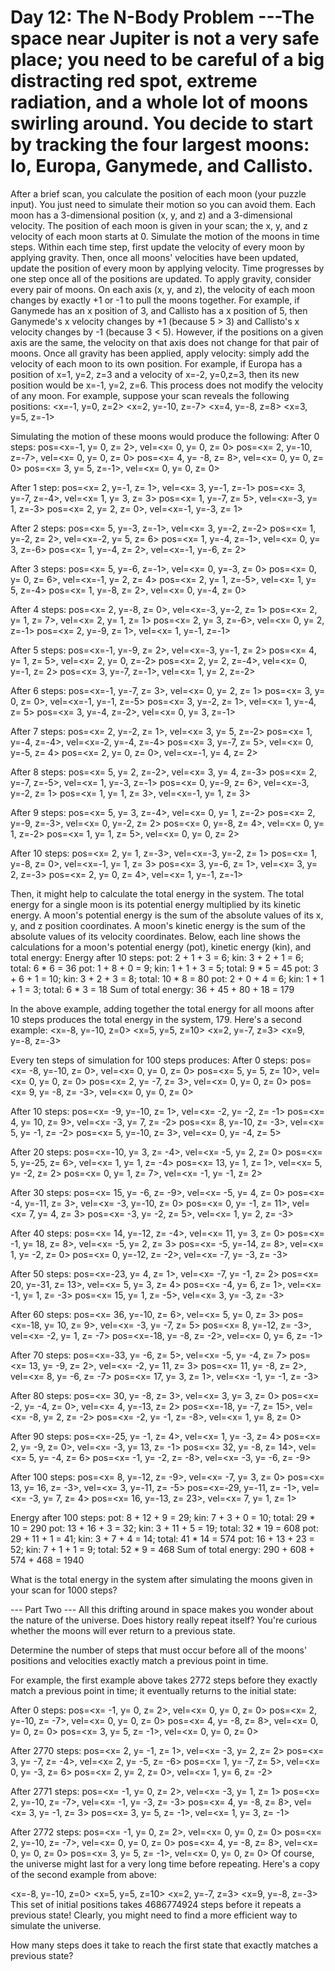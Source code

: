 # Day 12: The N-Body Problem ---The space near Jupiter is not a very safe place; you need to be careful of a big distracting red spot, extreme radiation, and a whole lot of moons swirling around.  You decide to start by tracking the four largest moons: Io, Europa, Ganymede, and Callisto.
After a brief scan, you calculate the position of each moon (your puzzle input). You just need to simulate their motion so you can avoid them.
Each moon has a 3-dimensional position (x, y, and z) and a 3-dimensional velocity.  The position of each moon is given in your scan; the x, y, and z velocity of each moon starts at 0.
Simulate the motion of the moons in time steps. Within each time step, first update the velocity of every moon by applying gravity. Then, once all moons' velocities have been updated, update the position of every moon by applying velocity. Time progresses by one step once all of the positions are updated.
To apply gravity, consider every pair of moons. On each axis (x, y, and z), the velocity of each moon changes by exactly +1 or -1 to pull the moons together.  For example, if Ganymede has an x position of 3, and Callisto has a x position of 5, then Ganymede's x velocity changes by +1 (because 5 &gt; 3) and Callisto's x velocity changes by -1 (because 3 &lt; 5). However, if the positions on a given axis are the same, the velocity on that axis does not change for that pair of moons.
Once all gravity has been applied, apply velocity: simply add the velocity of each moon to its own position. For example, if Europa has a position of x=1, y=2, z=3 and a velocity of x=-2, y=0,z=3, then its new position would be x=-1, y=2, z=6. This process does not modify the velocity of any moon.
For example, suppose your scan reveals the following positions:
&lt;x=-1, y=0, z=2&gt;
&lt;x=2, y=-10, z=-7&gt;
&lt;x=4, y=-8, z=8&gt;
&lt;x=3, y=5, z=-1&gt;

Simulating the motion of these moons would produce the following:
After 0 steps:
pos=&lt;x=-1, y=  0, z= 2&gt;, vel=&lt;x= 0, y= 0, z= 0&gt;
pos=&lt;x= 2, y=-10, z=-7&gt;, vel=&lt;x= 0, y= 0, z= 0&gt;
pos=&lt;x= 4, y= -8, z= 8&gt;, vel=&lt;x= 0, y= 0, z= 0&gt;
pos=&lt;x= 3, y=  5, z=-1&gt;, vel=&lt;x= 0, y= 0, z= 0&gt;

After 1 step:
pos=&lt;x= 2, y=-1, z= 1&gt;, vel=&lt;x= 3, y=-1, z=-1&gt;
pos=&lt;x= 3, y=-7, z=-4&gt;, vel=&lt;x= 1, y= 3, z= 3&gt;
pos=&lt;x= 1, y=-7, z= 5&gt;, vel=&lt;x=-3, y= 1, z=-3&gt;
pos=&lt;x= 2, y= 2, z= 0&gt;, vel=&lt;x=-1, y=-3, z= 1&gt;

After 2 steps:
pos=&lt;x= 5, y=-3, z=-1&gt;, vel=&lt;x= 3, y=-2, z=-2&gt;
pos=&lt;x= 1, y=-2, z= 2&gt;, vel=&lt;x=-2, y= 5, z= 6&gt;
pos=&lt;x= 1, y=-4, z=-1&gt;, vel=&lt;x= 0, y= 3, z=-6&gt;
pos=&lt;x= 1, y=-4, z= 2&gt;, vel=&lt;x=-1, y=-6, z= 2&gt;

After 3 steps:
pos=&lt;x= 5, y=-6, z=-1&gt;, vel=&lt;x= 0, y=-3, z= 0&gt;
pos=&lt;x= 0, y= 0, z= 6&gt;, vel=&lt;x=-1, y= 2, z= 4&gt;
pos=&lt;x= 2, y= 1, z=-5&gt;, vel=&lt;x= 1, y= 5, z=-4&gt;
pos=&lt;x= 1, y=-8, z= 2&gt;, vel=&lt;x= 0, y=-4, z= 0&gt;

After 4 steps:
pos=&lt;x= 2, y=-8, z= 0&gt;, vel=&lt;x=-3, y=-2, z= 1&gt;
pos=&lt;x= 2, y= 1, z= 7&gt;, vel=&lt;x= 2, y= 1, z= 1&gt;
pos=&lt;x= 2, y= 3, z=-6&gt;, vel=&lt;x= 0, y= 2, z=-1&gt;
pos=&lt;x= 2, y=-9, z= 1&gt;, vel=&lt;x= 1, y=-1, z=-1&gt;

After 5 steps:
pos=&lt;x=-1, y=-9, z= 2&gt;, vel=&lt;x=-3, y=-1, z= 2&gt;
pos=&lt;x= 4, y= 1, z= 5&gt;, vel=&lt;x= 2, y= 0, z=-2&gt;
pos=&lt;x= 2, y= 2, z=-4&gt;, vel=&lt;x= 0, y=-1, z= 2&gt;
pos=&lt;x= 3, y=-7, z=-1&gt;, vel=&lt;x= 1, y= 2, z=-2&gt;

After 6 steps:
pos=&lt;x=-1, y=-7, z= 3&gt;, vel=&lt;x= 0, y= 2, z= 1&gt;
pos=&lt;x= 3, y= 0, z= 0&gt;, vel=&lt;x=-1, y=-1, z=-5&gt;
pos=&lt;x= 3, y=-2, z= 1&gt;, vel=&lt;x= 1, y=-4, z= 5&gt;
pos=&lt;x= 3, y=-4, z=-2&gt;, vel=&lt;x= 0, y= 3, z=-1&gt;

After 7 steps:
pos=&lt;x= 2, y=-2, z= 1&gt;, vel=&lt;x= 3, y= 5, z=-2&gt;
pos=&lt;x= 1, y=-4, z=-4&gt;, vel=&lt;x=-2, y=-4, z=-4&gt;
pos=&lt;x= 3, y=-7, z= 5&gt;, vel=&lt;x= 0, y=-5, z= 4&gt;
pos=&lt;x= 2, y= 0, z= 0&gt;, vel=&lt;x=-1, y= 4, z= 2&gt;

After 8 steps:
pos=&lt;x= 5, y= 2, z=-2&gt;, vel=&lt;x= 3, y= 4, z=-3&gt;
pos=&lt;x= 2, y=-7, z=-5&gt;, vel=&lt;x= 1, y=-3, z=-1&gt;
pos=&lt;x= 0, y=-9, z= 6&gt;, vel=&lt;x=-3, y=-2, z= 1&gt;
pos=&lt;x= 1, y= 1, z= 3&gt;, vel=&lt;x=-1, y= 1, z= 3&gt;

After 9 steps:
pos=&lt;x= 5, y= 3, z=-4&gt;, vel=&lt;x= 0, y= 1, z=-2&gt;
pos=&lt;x= 2, y=-9, z=-3&gt;, vel=&lt;x= 0, y=-2, z= 2&gt;
pos=&lt;x= 0, y=-8, z= 4&gt;, vel=&lt;x= 0, y= 1, z=-2&gt;
pos=&lt;x= 1, y= 1, z= 5&gt;, vel=&lt;x= 0, y= 0, z= 2&gt;

After 10 steps:
pos=&lt;x= 2, y= 1, z=-3&gt;, vel=&lt;x=-3, y=-2, z= 1&gt;
pos=&lt;x= 1, y=-8, z= 0&gt;, vel=&lt;x=-1, y= 1, z= 3&gt;
pos=&lt;x= 3, y=-6, z= 1&gt;, vel=&lt;x= 3, y= 2, z=-3&gt;
pos=&lt;x= 2, y= 0, z= 4&gt;, vel=&lt;x= 1, y=-1, z=-1&gt;

Then, it might help to calculate the total energy in the system. The total energy for a single moon is its potential energy multiplied by its kinetic energy. A moon's potential energy is the sum of the absolute values of its x, y, and z position coordinates. A moon's kinetic energy is the sum of the absolute values of its velocity coordinates.  Below, each line shows the calculations for a moon's potential energy (pot), kinetic energy (kin), and total energy:
Energy after 10 steps:
pot: 2 + 1 + 3 =  6;   kin: 3 + 2 + 1 = 6;   total:  6 * 6 = 36
pot: 1 + 8 + 0 =  9;   kin: 1 + 1 + 3 = 5;   total:  9 * 5 = 45
pot: 3 + 6 + 1 = 10;   kin: 3 + 2 + 3 = 8;   total: 10 * 8 = 80
pot: 2 + 0 + 4 =  6;   kin: 1 + 1 + 1 = 3;   total:  6 * 3 = 18
Sum of total energy: 36 + 45 + 80 + 18 = 179

In the above example, adding together the total energy for all moons after 10 steps produces the total energy in the system, 179.
Here's a second example:
&lt;x=-8, y=-10, z=0&gt;
&lt;x=5, y=5, z=10&gt;
&lt;x=2, y=-7, z=3&gt;
&lt;x=9, y=-8, z=-3&gt;

Every ten steps of simulation for 100 steps produces:
After 0 steps:
pos=&lt;x= -8, y=-10, z=  0&gt;, vel=&lt;x=  0, y=  0, z=  0&gt;
pos=&lt;x=  5, y=  5, z= 10&gt;, vel=&lt;x=  0, y=  0, z=  0&gt;
pos=&lt;x=  2, y= -7, z=  3&gt;, vel=&lt;x=  0, y=  0, z=  0&gt;
pos=&lt;x=  9, y= -8, z= -3&gt;, vel=&lt;x=  0, y=  0, z=  0&gt;

After 10 steps:
pos=&lt;x= -9, y=-10, z=  1&gt;, vel=&lt;x= -2, y= -2, z= -1&gt;
pos=&lt;x=  4, y= 10, z=  9&gt;, vel=&lt;x= -3, y=  7, z= -2&gt;
pos=&lt;x=  8, y=-10, z= -3&gt;, vel=&lt;x=  5, y= -1, z= -2&gt;
pos=&lt;x=  5, y=-10, z=  3&gt;, vel=&lt;x=  0, y= -4, z=  5&gt;

After 20 steps:
pos=&lt;x=-10, y=  3, z= -4&gt;, vel=&lt;x= -5, y=  2, z=  0&gt;
pos=&lt;x=  5, y=-25, z=  6&gt;, vel=&lt;x=  1, y=  1, z= -4&gt;
pos=&lt;x= 13, y=  1, z=  1&gt;, vel=&lt;x=  5, y= -2, z=  2&gt;
pos=&lt;x=  0, y=  1, z=  7&gt;, vel=&lt;x= -1, y= -1, z=  2&gt;

After 30 steps:
pos=&lt;x= 15, y= -6, z= -9&gt;, vel=&lt;x= -5, y=  4, z=  0&gt;
pos=&lt;x= -4, y=-11, z=  3&gt;, vel=&lt;x= -3, y=-10, z=  0&gt;
pos=&lt;x=  0, y= -1, z= 11&gt;, vel=&lt;x=  7, y=  4, z=  3&gt;
pos=&lt;x= -3, y= -2, z=  5&gt;, vel=&lt;x=  1, y=  2, z= -3&gt;

After 40 steps:
pos=&lt;x= 14, y=-12, z= -4&gt;, vel=&lt;x= 11, y=  3, z=  0&gt;
pos=&lt;x= -1, y= 18, z=  8&gt;, vel=&lt;x= -5, y=  2, z=  3&gt;
pos=&lt;x= -5, y=-14, z=  8&gt;, vel=&lt;x=  1, y= -2, z=  0&gt;
pos=&lt;x=  0, y=-12, z= -2&gt;, vel=&lt;x= -7, y= -3, z= -3&gt;

After 50 steps:
pos=&lt;x=-23, y=  4, z=  1&gt;, vel=&lt;x= -7, y= -1, z=  2&gt;
pos=&lt;x= 20, y=-31, z= 13&gt;, vel=&lt;x=  5, y=  3, z=  4&gt;
pos=&lt;x= -4, y=  6, z=  1&gt;, vel=&lt;x= -1, y=  1, z= -3&gt;
pos=&lt;x= 15, y=  1, z= -5&gt;, vel=&lt;x=  3, y= -3, z= -3&gt;

After 60 steps:
pos=&lt;x= 36, y=-10, z=  6&gt;, vel=&lt;x=  5, y=  0, z=  3&gt;
pos=&lt;x=-18, y= 10, z=  9&gt;, vel=&lt;x= -3, y= -7, z=  5&gt;
pos=&lt;x=  8, y=-12, z= -3&gt;, vel=&lt;x= -2, y=  1, z= -7&gt;
pos=&lt;x=-18, y= -8, z= -2&gt;, vel=&lt;x=  0, y=  6, z= -1&gt;

After 70 steps:
pos=&lt;x=-33, y= -6, z=  5&gt;, vel=&lt;x= -5, y= -4, z=  7&gt;
pos=&lt;x= 13, y= -9, z=  2&gt;, vel=&lt;x= -2, y= 11, z=  3&gt;
pos=&lt;x= 11, y= -8, z=  2&gt;, vel=&lt;x=  8, y= -6, z= -7&gt;
pos=&lt;x= 17, y=  3, z=  1&gt;, vel=&lt;x= -1, y= -1, z= -3&gt;

After 80 steps:
pos=&lt;x= 30, y= -8, z=  3&gt;, vel=&lt;x=  3, y=  3, z=  0&gt;
pos=&lt;x= -2, y= -4, z=  0&gt;, vel=&lt;x=  4, y=-13, z=  2&gt;
pos=&lt;x=-18, y= -7, z= 15&gt;, vel=&lt;x= -8, y=  2, z= -2&gt;
pos=&lt;x= -2, y= -1, z= -8&gt;, vel=&lt;x=  1, y=  8, z=  0&gt;

After 90 steps:
pos=&lt;x=-25, y= -1, z=  4&gt;, vel=&lt;x=  1, y= -3, z=  4&gt;
pos=&lt;x=  2, y= -9, z=  0&gt;, vel=&lt;x= -3, y= 13, z= -1&gt;
pos=&lt;x= 32, y= -8, z= 14&gt;, vel=&lt;x=  5, y= -4, z=  6&gt;
pos=&lt;x= -1, y= -2, z= -8&gt;, vel=&lt;x= -3, y= -6, z= -9&gt;

After 100 steps:
pos=&lt;x=  8, y=-12, z= -9&gt;, vel=&lt;x= -7, y=  3, z=  0&gt;
pos=&lt;x= 13, y= 16, z= -3&gt;, vel=&lt;x=  3, y=-11, z= -5&gt;
pos=&lt;x=-29, y=-11, z= -1&gt;, vel=&lt;x= -3, y=  7, z=  4&gt;
pos=&lt;x= 16, y=-13, z= 23&gt;, vel=&lt;x=  7, y=  1, z=  1&gt;

Energy after 100 steps:
pot:  8 + 12 +  9 = 29;   kin: 7 +  3 + 0 = 10;   total: 29 * 10 = 290
pot: 13 + 16 +  3 = 32;   kin: 3 + 11 + 5 = 19;   total: 32 * 19 = 608
pot: 29 + 11 +  1 = 41;   kin: 3 +  7 + 4 = 14;   total: 41 * 14 = 574
pot: 16 + 13 + 23 = 52;   kin: 7 +  1 + 1 =  9;   total: 52 *  9 = 468
Sum of total energy: 290 + 608 + 574 + 468 = 1940

What is the total energy in the system after simulating the moons given in your scan for 1000 steps?

--- Part Two ---
All this drifting around in space makes you wonder about the nature of the universe. Does history really repeat itself? You're curious whether the moons will ever return to a previous state.

Determine the number of steps that must occur before all of the moons' positions and velocities exactly match a previous point in time.

For example, the first example above takes 2772 steps before they exactly match a previous point in time; it eventually returns to the initial state:

After 0 steps:
pos=<x= -1, y=  0, z=  2>, vel=<x=  0, y=  0, z=  0>
pos=<x=  2, y=-10, z= -7>, vel=<x=  0, y=  0, z=  0>
pos=<x=  4, y= -8, z=  8>, vel=<x=  0, y=  0, z=  0>
pos=<x=  3, y=  5, z= -1>, vel=<x=  0, y=  0, z=  0>

After 2770 steps:
pos=<x=  2, y= -1, z=  1>, vel=<x= -3, y=  2, z=  2>
pos=<x=  3, y= -7, z= -4>, vel=<x=  2, y= -5, z= -6>
pos=<x=  1, y= -7, z=  5>, vel=<x=  0, y= -3, z=  6>
pos=<x=  2, y=  2, z=  0>, vel=<x=  1, y=  6, z= -2>

After 2771 steps:
pos=<x= -1, y=  0, z=  2>, vel=<x= -3, y=  1, z=  1>
pos=<x=  2, y=-10, z= -7>, vel=<x= -1, y= -3, z= -3>
pos=<x=  4, y= -8, z=  8>, vel=<x=  3, y= -1, z=  3>
pos=<x=  3, y=  5, z= -1>, vel=<x=  1, y=  3, z= -1>

After 2772 steps:
pos=<x= -1, y=  0, z=  2>, vel=<x=  0, y=  0, z=  0>
pos=<x=  2, y=-10, z= -7>, vel=<x=  0, y=  0, z=  0>
pos=<x=  4, y= -8, z=  8>, vel=<x=  0, y=  0, z=  0>
pos=<x=  3, y=  5, z= -1>, vel=<x=  0, y=  0, z=  0>
Of course, the universe might last for a very long time before repeating. Here's a copy of the second example from above:

<x=-8, y=-10, z=0>
<x=5, y=5, z=10>
<x=2, y=-7, z=3>
<x=9, y=-8, z=-3>
This set of initial positions takes 4686774924 steps before it repeats a previous state! Clearly, you might need to find a more efficient way to simulate the universe.

How many steps does it take to reach the first state that exactly matches a previous state?
